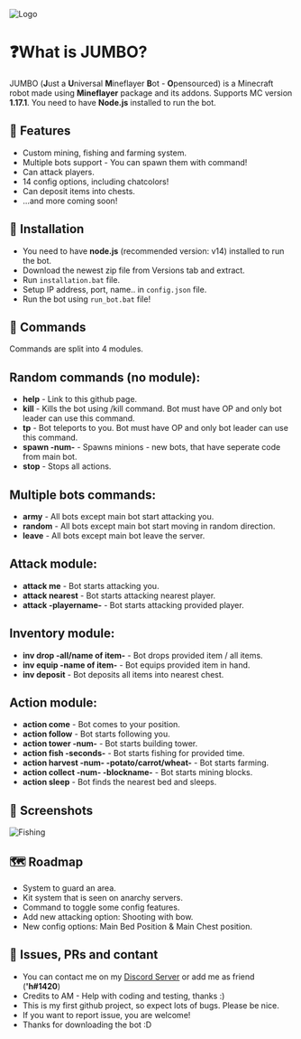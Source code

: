 

![Logo](https://i.ibb.co/hmLHrzV/2022-01-07-0mc-Kleki.png)


# ❓What is JUMBO?

JUMBO (**J**ust a **U**niversal **M**ineflayer **B**ot - **O**pensourced) is a Minecraft robot made using **Mineflayer** package and its addons. Supports MC version **1.17.1**. You need to have **Node.js** installed to run the bot.


## 🎈 Features

- Custom mining, fishing and farming system.
- Multiple bots support - You can spawn them with command!
- Can attack players.
- 14 config options, including chatcolors!
- Can deposit items into chests.
- ...and more coming soon!


## 🧰 Installation

- You need to have **node.js** (recommended version: v14) installed to run the bot.
- Download the newest zip file from Versions tab and extract.
- Run `installation.bat` file.
- Setup IP address, port, name.. in `config.json` file.
- Run the bot using `run_bot.bat` file!

    
## 🤖 Commands

Commands are split into 4 modules.

**Random commands (no module)**:
-

- **help** - Link to this github page.
- **kill** - Kills the bot using /kill command. Bot must have OP and only bot leader can use this command.
- **tp** - Bot teleports to you. Bot must have OP and only bot leader can use this command.
- **spawn -num-** - Spawns minions - new bots, that have seperate code from main bot.
- **stop** - Stops all actions.

**Multiple bots commands**:
- 

- **army** - All bots except main bot start attacking you.
- **random** - All bots except main bot start moving in random direction.
- **leave** - All bots except main bot leave the server.

**Attack module:**
-

- **attack me** - Bot starts attacking you.
- **attack nearest** - Bot starts attacking nearest player.
- **attack -playername-** - Bot starts attacking provided player.

**Inventory module:**
-

- **inv drop -all/name of item-** - Bot drops provided item / all items.
- **inv equip -name of item-** - Bot equips provided item in hand.
- **inv deposit** - Bot deposits all items into nearest chest.   

**Action module:**
-
- **action come** - Bot comes to your position. 
- **action follow** - Bot starts following you.    
- **action tower -num-** - Bot starts building tower.    
- **action fish -seconds-** - Bot starts fishing for provided time.    
- **action harvest -num- -potato/carrot/wheat-** - Bot starts farming.    
- **action collect -num- -blockname-** - Bot starts mining blocks.    
- **action sleep** - Bot finds the nearest bed and sleeps.
    


## 🎦 Screenshots
![Fishing](https://s10.gifyu.com/images/ezgif-7-a1ba4e9635.gif)


## 🗺️ Roadmap

- System to guard an area.
- Kit system that is seen on anarchy servers.
- Command to toggle some config features.
- Add new attacking option: Shooting with bow.
- New config options: Main Bed Position & Main Chest position.


## 📍 Issues, PRs and contant

- You can contact me on my [Discord Server](https://dsc.gg/hedgieserver) or add me as friend (**'h#1420**)
- Credits to AM - Help with coding and testing, thanks :)
- This is my first github project, so expect lots of bugs. Please be nice.
- If you want to report issue, you are welcome!
- Thanks for downloading the bot :D


